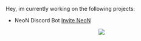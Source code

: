 Hey, 
im currently working on the following projects:
- NeoN Discord Bot <a href="https://discord.com/api/oauth2/authorize?client_id=835458403726786561&permissions=8&scope=bot">Invite NeoN</a>

<p align="center">
  <a href="https://skillicons.dev">
    <img src="https://skillicons.dev/icons?i=javascript,nodejs,html,css,androidstudio,java" />
  </a>
</p>
